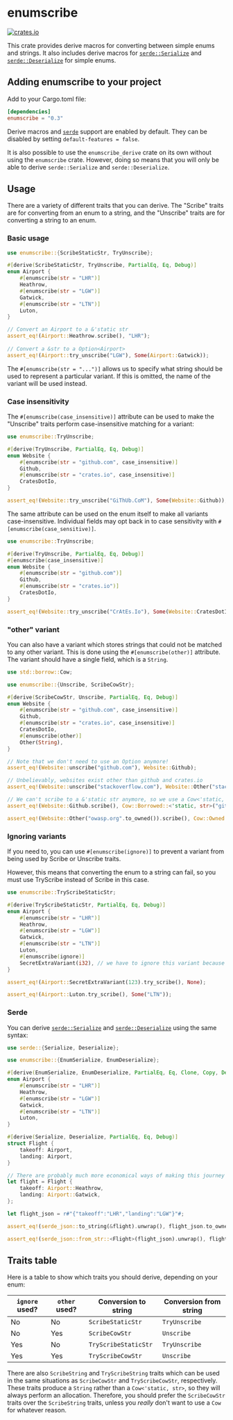 # enumscribe

[![crates.io](https://img.shields.io/crates/v/enumscribe)](https://crates.io/crates/enumscribe)

This crate provides derive macros for converting between simple enums and strings. It also includes derive macros for
[`serde::Serialize`](https://docs.serde.rs/serde/trait.Serialize.html) and
[`serde::Deserialize`](https://docs.serde.rs/serde/trait.Deserialize.html) for simple enums.

## Adding enumscribe to your project
Add to your Cargo.toml file:

```toml
[dependencies]
enumscribe = "0.3"
```

Derive macros and [`serde`](https://crates.io/crates/serde) support are enabled by default. They can be disabled by
setting `default-features = false`.

It is also possible to use the `enumscribe_derive` crate on its own without using the `enumscribe` crate. However,
doing so means that you will only be able to derive `serde::Serialize` and `serde::Deserialize`.

## Usage
There are a variety of different traits that you can derive. The "Scribe" traits are for converting from an enum to a
string, and the "Unscribe" traits are for converting a string to an enum.

### Basic usage
```rust
use enumscribe::{ScribeStaticStr, TryUnscribe};

#[derive(ScribeStaticStr, TryUnscribe, PartialEq, Eq, Debug)]
enum Airport {
    #[enumscribe(str = "LHR")]
    Heathrow,
    #[enumscribe(str = "LGW")]
    Gatwick,
    #[enumscribe(str = "LTN")]
    Luton,
}

// Convert an Airport to a &'static str
assert_eq!(Airport::Heathrow.scribe(), "LHR");
    
// Convert a &str to a Option<Airport>
assert_eq!(Airport::try_unscribe("LGW"), Some(Airport::Gatwick));
```

The `#[enumscribe(str = "...")]` allows us to specify what string should be used to represent a particular variant. If
this is omitted, the name of the variant will be used instead.

### Case insensitivity
The `#[enumscribe(case_insensitive)]` attribute can be used to make the "Unscribe" traits perform case-insensitive
matching for a variant:

```rust
use enumscribe::TryUnscribe;

#[derive(TryUnscribe, PartialEq, Eq, Debug)]
enum Website {
    #[enumscribe(str = "github.com", case_insensitive)]
    Github,
    #[enumscribe(str = "crates.io", case_insensitive)]
    CratesDotIo,
}

assert_eq!(Website::try_unscribe("GiThUb.CoM"), Some(Website::Github));
```

The same attribute can be used on the enum itself to make all variants case-insensitive. Individual fields may opt back
in to case sensitivity with `#[enumscribe(case_sensitive)]`.

```rust
use enumscribe::TryUnscribe;

#[derive(TryUnscribe, PartialEq, Eq, Debug)]
#[enumscribe(case_insensitive)]
enum Website {
    #[enumscribe(str = "github.com")]
    Github,
    #[enumscribe(str = "crates.io")]
    CratesDotIo,
}

assert_eq!(Website::try_unscribe("CrAtEs.Io"), Some(Website::CratesDotIo));
```

### "other" variant
You can also have a variant which stores strings that could not be matched to any other variant. This is done using the
`#[enumscribe(other)]` attribute. The variant should have a single field, which is a `String`.

```rust
use std::borrow::Cow;

use enumscribe::{Unscribe, ScribeCowStr};

#[derive(ScribeCowStr, Unscribe, PartialEq, Eq, Debug)]
enum Website {
    #[enumscribe(str = "github.com", case_insensitive)]
    Github,
    #[enumscribe(str = "crates.io", case_insensitive)]
    CratesDotIo,
    #[enumscribe(other)]
    Other(String),
}

// Note that we don't need to use an Option anymore!
assert_eq!(Website::unscribe("github.com"), Website::Github);

// Unbelievably, websites exist other than github and crates.io
assert_eq!(Website::unscribe("stackoverflow.com"), Website::Other("stackoverflow.com".to_owned()));

// We can't scribe to a &'static str anymore, so we use a Cow<'static, str> instead
assert_eq!(Website::Github.scribe(), Cow::Borrowed::<'static, str>("github.com"));

assert_eq!(Website::Other("owasp.org".to_owned()).scribe(), Cow::Owned::<'static, str>("owasp.org".to_owned()));
```

### Ignoring variants
If you need to, you can use `#[enumscribe(ignore)]` to prevent a variant from being used by Scribe or Unscribe traits.

However, this means that converting the enum to a string can fail, so you must use TryScribe instead of Scribe in this case.

```rust
use enumscribe::TryScribeStaticStr;

#[derive(TryScribeStaticStr, PartialEq, Eq, Debug)]
enum Airport {
    #[enumscribe(str = "LHR")]
    Heathrow,
    #[enumscribe(str = "LGW")]
    Gatwick,
    #[enumscribe(str = "LTN")]
    Luton,
    #[enumscribe(ignore)]
    SecretExtraVariant(i32), // we have to ignore this variant because of the i32 field
}

assert_eq!(Airport::SecretExtraVariant(123).try_scribe(), None);

assert_eq!(Airport::Luton.try_scribe(), Some("LTN"));
```

### Serde
You can derive [`serde::Serialize`](https://docs.serde.rs/serde/trait.Serialize.html) and [`serde::Deserialize`](https://docs.serde.rs/serde/trait.Deserialize.html) using the same syntax:

```rust
use serde::{Serialize, Deserialize};

use enumscribe::{EnumSerialize, EnumDeserialize};

#[derive(EnumSerialize, EnumDeserialize, PartialEq, Eq, Clone, Copy, Debug)]
enum Airport {
    #[enumscribe(str = "LHR")]
    Heathrow,
    #[enumscribe(str = "LGW")]
    Gatwick,
    #[enumscribe(str = "LTN")]
    Luton,
}

#[derive(Serialize, Deserialize, PartialEq, Eq, Debug)]
struct Flight {
    takeoff: Airport,
    landing: Airport,
}

// There are probably much more economical ways of making this journey
let flight = Flight {
    takeoff: Airport::Heathrow,
    landing: Airport::Gatwick,
};

let flight_json = r#"{"takeoff":"LHR","landing":"LGW"}"#;

assert_eq!(serde_json::to_string(&flight).unwrap(), flight_json.to_owned());

assert_eq!(serde_json::from_str::<Flight>(flight_json).unwrap(), flight);
```

## Traits table
Here is a table to show which traits you should derive, depending on your enum:

| `ignore` used? | `other` used? | Conversion to string | Conversion from string |
|----------------|---------------|----------------------|------------------------|
| No             | No            | `ScribeStaticStr`    | `TryUnscribe`          |
| No             | Yes           | `ScribeCowStr`       | `Unscribe`             |
| Yes            | No            | `TryScribeStaticStr` | `TryUnscribe`          |
| Yes            | Yes           | `TryScribeCowStr`    | `Unscribe`             |

There are also `ScribeString` and `TryScribeString` traits which can be used in the same situations as `ScribeCowStr` and `TryScribeCowStr`, respectively.
These traits produce a `String` rather than a `Cow<'static, str>`, so they will always perform an allocation. Therefore, you should prefer the
`ScribeCowStr` traits over the `ScribeString` traits, unless you *really* don't want to use a `Cow` for whatever reason.
